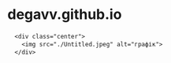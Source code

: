 # degavv.github.io
<!DOCTYPE html>
<html lang="en">
<head>
    <meta charset="UTF-8">
    <meta name="viewport" content="width=device-width, initial-scale=1.0">
    <title>Document</title>
</head>
<body>
    <style>
        .center {
          display: flex;
          justify-content: center;
          align-items: center;
          height: 100vh;
        }
      </style>
      </head>
      <body>
      
      <div class="center">
        <img src="./Untitled.jpeg" alt="графік">
      </div>
</body>
</html>
